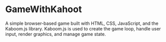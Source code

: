 # GameWithKahoot
A simple browser-based game built with HTML, CSS, JavaScript, and the Kaboom.js library. Kaboom.js is used to create the game loop, handle user input, render graphics, and manage game state.

